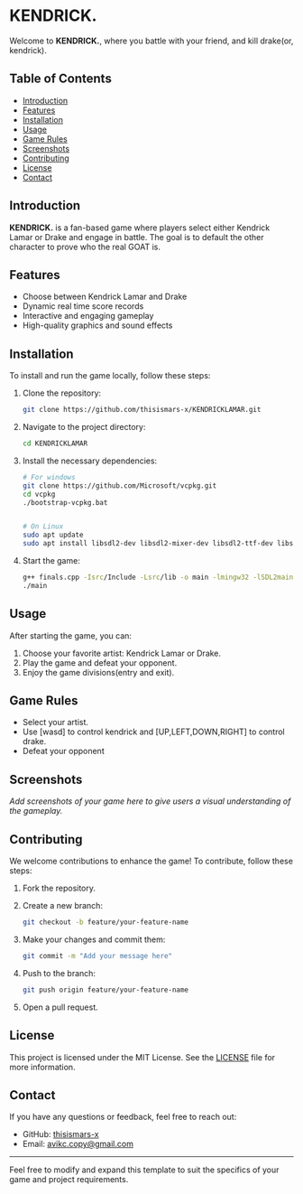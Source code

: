 # KENDRICK.

Welcome to **KENDRICK.**, where you battle with your friend, and kill drake(or, kendrick).

## Table of Contents

- [Introduction](#introduction)
- [Features](#features)
- [Installation](#installation)
- [Usage](#usage)
- [Game Rules](#game-rules)
- [Screenshots](#screenshots)
- [Contributing](#contributing)
- [License](#license)
- [Contact](#contact)

## Introduction

**KENDRICK.** is a fan-based game where players select either Kendrick Lamar or Drake and engage in battle. The goal is to default the other character to prove who the real GOAT is.

## Features

- Choose between Kendrick Lamar and Drake
- Dynamic real time score records
- Interactive and engaging gameplay
- High-quality graphics and sound effects

## Installation

To install and run the game locally, follow these steps:

1. Clone the repository:

   ```sh
   git clone https://github.com/thisismars-x/KENDRICKLAMAR.git
   ```

2. Navigate to the project directory:

   ```sh
   cd KENDRICKLAMAR
   ```

3. Install the necessary dependencies:

   ```sh
   # For windows
   git clone https://github.com/Microsoft/vcpkg.git
   cd vcpkg
   ./bootstrap-vcpkg.bat


   # On Linux
   sudo apt update
   sudo apt install libsdl2-dev libsdl2-mixer-dev libsdl2-ttf-dev libsdl2-image-dev

   ```

4. Start the game:

   ```sh
   g++ finals.cpp -Isrc/Include -Lsrc/lib -o main -lmingw32 -lSDL2main -lSDL2 -lSDL2_image -lSDL2_mixer
   ./main
   ```

## Usage

After starting the game, you can:

1. Choose your favorite artist: Kendrick Lamar or Drake.
2. Play the game and defeat your opponent.
3. Enjoy the game divisions(entry and exit).

## Game Rules

- Select your artist.
- Use [wasd] to control kendrick and [UP,LEFT,DOWN,RIGHT] to control drake.
- Defeat your opponent

## Screenshots

_Add screenshots of your game here to give users a visual understanding of the gameplay._

## Contributing

We welcome contributions to enhance the game! To contribute, follow these steps:

1. Fork the repository.
2. Create a new branch:

   ```sh
   git checkout -b feature/your-feature-name
   ```

3. Make your changes and commit them:

   ```sh
   git commit -m "Add your message here"
   ```

4. Push to the branch:

   ```sh
   git push origin feature/your-feature-name
   ```

5. Open a pull request.

## License

This project is licensed under the MIT License. See the [LICENSE](LICENSE) file for more information.

## Contact

If you have any questions or feedback, feel free to reach out:

- GitHub: [thisismars-x](https://github.com/thisismars-x)
- Email: [avikc.copy@gmail.com](mailto:avikc.copy@gmail.com)

---

Feel free to modify and expand this template to suit the specifics of your game and project requirements.
